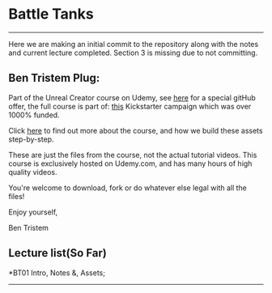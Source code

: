 # Battle Tanks
---
Here we are making an initial commit to the repository along with the notes and current lecture completed. Section 3 is missing due to not committing.

## Ben Tristem Plug:

Part of the Unreal Creator course on Udemy, see [here](http://www.udemy.com/unrealcourse?couponCode=GitHubSpecial) for a
special gitHub offer, the full course is part of:
[this](http://www.kickstarter.com/projects/BenTristam/learn-to-make-video-games-unreal-developer-course) Kickstarter 
campaign which was over 1000% funded.

Click [here](https://www.udemy.com/unrealcourse?couponCode=GitHubSpecial) to find out more about the course, and how we build these assets step-by-step.

These are just the files from the course, not the actual tutorial videos. This course is exclusively hosted on Udemy.com, and has many hours of high quality videos.

You're welcome to download, fork or do whatever else legal with all the files!

Enjoy yourself,

Ben Tristem


## Lecture list(So Far)
*BT01 Intro, Notes &, Assets;

---
